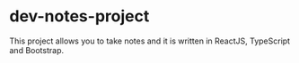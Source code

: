 # dev-notes-project
This project allows you to take notes and it is written in ReactJS, TypeScript and Bootstrap.
